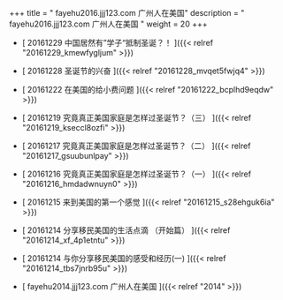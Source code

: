 +++
title = "  fayehu2016.jjj123.com 广州人在美国"
description = "  fayehu2016.jjj123.com 广州人在美国  "
weight = 20
+++



* [ 20161229  中国居然有”学子“抵制圣诞？！  ]({{< relref "20161229_kmewfygljum" >}})


* [ 20161228  圣诞节的兴奋  ]({{< relref "20161228_mvqet5fwjq4" >}})


* [ 20161222  在美国的给小费问题  ]({{< relref "20161222_bcplhd9eqdw" >}})


* [ 20161219  究竟真正美国家庭是怎样过圣诞节？（三）  ]({{< relref "20161219_kseccl8ozfi" >}})


* [ 20161217  究竟真正美国家庭是怎样过圣诞节？（二）  ]({{< relref "20161217_gsuubunlpay" >}})


* [ 20161216  究竟真正美国家庭是怎样过圣诞节？（一）  ]({{< relref "20161216_hmdadwnuyn0" >}})


* [ 20161215  来到美国的第一个感觉  ]({{< relref "20161215_s28ehguk6ia" >}})


* [ 20161214  分享移民美国的生活点滴 （开始篇）  ]({{< relref "20161214_xf_4p1etntu" >}})


* [ 20161214  与你分享移民美国的感受和经历(一)  ]({{< relref "20161214_tbs7jnrb95u" >}})


* [   fayehu2014.jjj123.com 广州人在美国 ]({{< relref "2014" >}})

